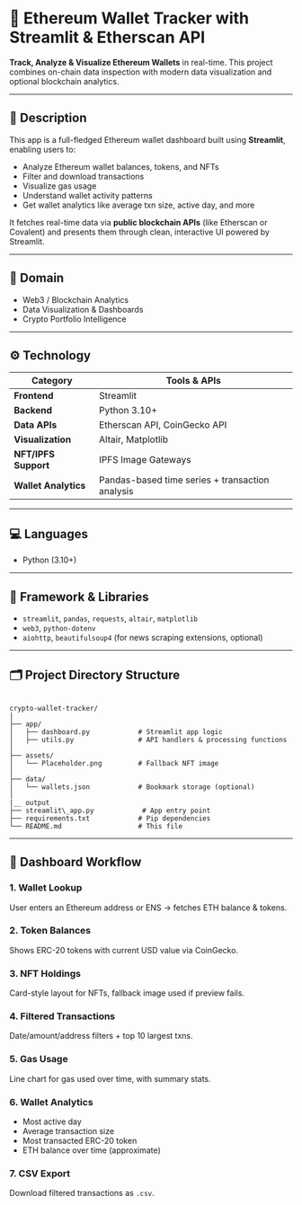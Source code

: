 # 🦊 Ethereum Wallet Tracker with Streamlit & Etherscan API

**Track, Analyze & Visualize Ethereum Wallets** in real-time. This project combines on-chain data inspection with modern data visualization and optional blockchain analytics.

---

## 📝 Description

This app is a full-fledged Ethereum wallet dashboard built using **Streamlit**, enabling users to:

- Analyze Ethereum wallet balances, tokens, and NFTs  
- Filter and download transactions  
- Visualize gas usage  
- Understand wallet activity patterns  
- Get wallet analytics like average txn size, active day, and more  

It fetches real-time data via **public blockchain APIs** (like Etherscan or Covalent) and presents them through clean, interactive UI powered by Streamlit.

---

## 📌 Domain

- Web3 / Blockchain Analytics  
- Data Visualization & Dashboards  
- Crypto Portfolio Intelligence  

---

## ⚙️ Technology

| Category              | Tools & APIs                                         |
|----------------------|------------------------------------------------------|
| **Frontend**         | Streamlit                                            |
| **Backend**          | Python 3.10+                                         |
| **Data APIs**        | Etherscan API, CoinGecko API                         |
| **Visualization**    | Altair, Matplotlib                                   |
| **NFT/IPFS Support** | IPFS Image Gateways                                  |
| **Wallet Analytics** | Pandas-based time series + transaction analysis      |

---

## 💻 Languages

- Python (3.10+)

---

## 🧰 Framework & Libraries

- `streamlit`, `pandas`, `requests`, `altair`, `matplotlib`  
- `web3`, `python-dotenv`  
- `aiohttp`, `beautifulsoup4` (for news scraping extensions, optional)

---

## 🗂️ Project Directory Structure

```

crypto-wallet-tracker/
│
├── app/
│   ├── dashboard.py            # Streamlit app logic
│   ├── utils.py                # API handlers & processing functions
│
├── assets/
│   └── Placeholder.png         # Fallback NFT image
│
├── data/
│   └── wallets.json            # Bookmark storage (optional)
│
|__ output
├── streamlit\_app.py            # App entry point
├── requirements.txt            # Pip dependencies
└── README.md                   # This file

```

---

## 🔁 Dashboard Workflow

### 1. Wallet Lookup  
User enters an Ethereum address or ENS → fetches ETH balance & tokens.

### 2. Token Balances  
Shows ERC-20 tokens with current USD value via CoinGecko.

### 3. NFT Holdings  
Card-style layout for NFTs, fallback image used if preview fails.

### 4. Filtered Transactions  
Date/amount/address filters + top 10 largest txns.

### 5. Gas Usage  
Line chart for gas used over time, with summary stats.

### 6. Wallet Analytics  
- Most active day  
- Average transaction size  
- Most transacted ERC-20 token  
- ETH balance over time (approximate)

### 7. CSV Export  
Download filtered transactions as `.csv`.
